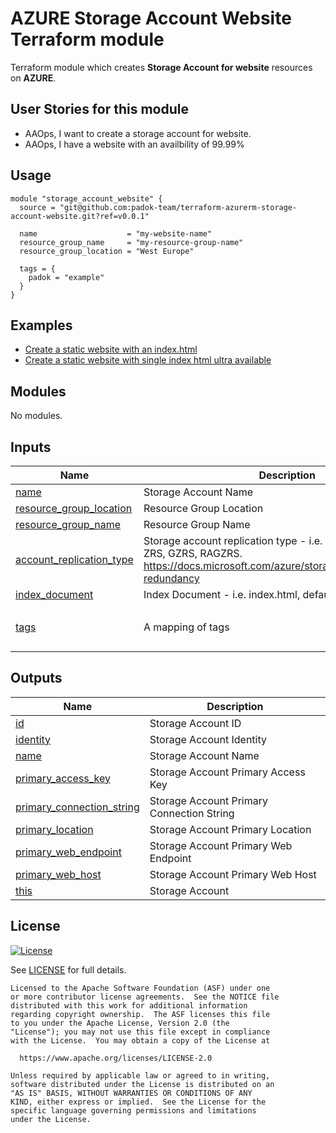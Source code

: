 # AZURE Storage Account Website Terraform module

Terraform module which creates **Storage Account for website** resources on **AZURE**.

## User Stories for this module

- AAOps, I want to create a storage account for website.
- AAOps, I have a website with an availbility of 99.99%

## Usage

```hcl
module "storage_account_website" {
  source = "git@github.com:padok-team/terraform-azurerm-storage-account-website.git?ref=v0.0.1"

  name                    = "my-website-name"
  resource_group_name     = "my-resource-group-name"
  resource_group_location = "West Europe"

  tags = {
    padok = "example"
  }
}
```

## Examples

- [Create a static website with an index.html](examples/create_static_website_with_single_index_html)
- [Create a static website with single index html ultra available](examples/create_static_website_with_single_index_html_ultra_available)

<!-- BEGIN_TF_DOCS -->
## Modules

No modules.

## Inputs

| Name | Description | Type | Default | Required |
|------|-------------|------|---------|:--------:|
| <a name="input_name"></a> [name](#input\_name) | Storage Account Name | `string` | n/a | yes |
| <a name="input_resource_group_location"></a> [resource\_group\_location](#input\_resource\_group\_location) | Resource Group Location | `string` | n/a | yes |
| <a name="input_resource_group_name"></a> [resource\_group\_name](#input\_resource\_group\_name) | Resource Group Name | `string` | n/a | yes |
| <a name="input_account_replication_type"></a> [account\_replication\_type](#input\_account\_replication\_type) | Storage account replication type - i.e. LRS, GRS, RAGRS, ZRS, GZRS, RAGZRS. https://docs.microsoft.com/azure/storage/common/storage-redundancy | `string` | `"GRS"` | no |
| <a name="input_index_document"></a> [index\_document](#input\_index\_document) | Index Document - i.e. index.html, default.html, etc. | `string` | `"index.html"` | no |
| <a name="input_tags"></a> [tags](#input\_tags) | A mapping of tags | `map(string)` | <pre>{<br>  "terraform": "true"<br>}</pre> | no |

## Outputs

| Name | Description |
|------|-------------|
| <a name="output_id"></a> [id](#output\_id) | Storage Account ID |
| <a name="output_identity"></a> [identity](#output\_identity) | Storage Account Identity |
| <a name="output_name"></a> [name](#output\_name) | Storage Account Name |
| <a name="output_primary_access_key"></a> [primary\_access\_key](#output\_primary\_access\_key) | Storage Account Primary Access Key |
| <a name="output_primary_connection_string"></a> [primary\_connection\_string](#output\_primary\_connection\_string) | Storage Account Primary Connection String |
| <a name="output_primary_location"></a> [primary\_location](#output\_primary\_location) | Storage Account Primary Location |
| <a name="output_primary_web_endpoint"></a> [primary\_web\_endpoint](#output\_primary\_web\_endpoint) | Storage Account Primary Web Endpoint |
| <a name="output_primary_web_host"></a> [primary\_web\_host](#output\_primary\_web\_host) | Storage Account Primary Web Host |
| <a name="output_this"></a> [this](#output\_this) | Storage Account |
<!-- END_TF_DOCS -->

## License

[![License](https://img.shields.io/badge/License-Apache%202.0-blue.svg)](https://opensource.org/licenses/Apache-2.0)

See [LICENSE](LICENSE) for full details.

```text
Licensed to the Apache Software Foundation (ASF) under one
or more contributor license agreements.  See the NOTICE file
distributed with this work for additional information
regarding copyright ownership.  The ASF licenses this file
to you under the Apache License, Version 2.0 (the
"License"); you may not use this file except in compliance
with the License.  You may obtain a copy of the License at

  https://www.apache.org/licenses/LICENSE-2.0

Unless required by applicable law or agreed to in writing,
software distributed under the License is distributed on an
"AS IS" BASIS, WITHOUT WARRANTIES OR CONDITIONS OF ANY
KIND, either express or implied.  See the License for the
specific language governing permissions and limitations
under the License.
```
